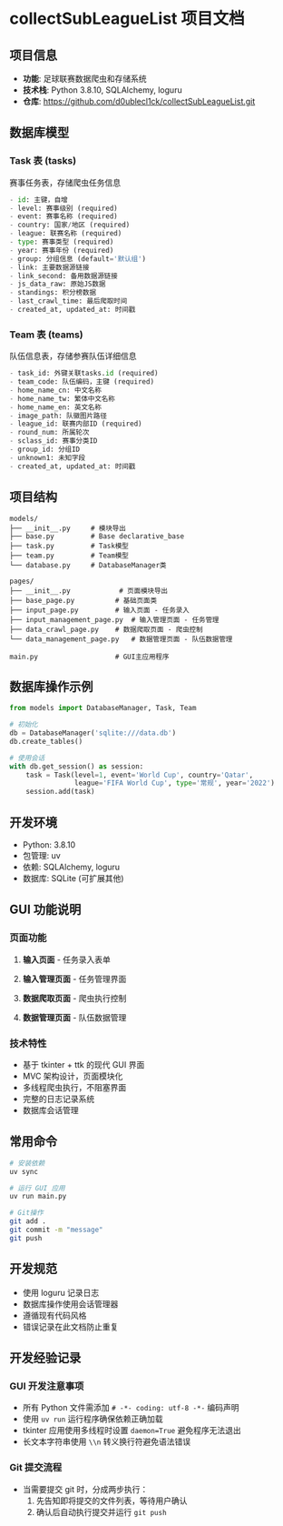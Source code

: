 # collectSubLeagueList 项目文档

## 项目信息
- **功能**: 足球联赛数据爬虫和存储系统
- **技术栈**: Python 3.8.10, SQLAlchemy, loguru
- **仓库**: https://github.com/d0ublecl1ck/collectSubLeagueList.git

## 数据库模型

### Task 表 (tasks)
赛事任务表，存储爬虫任务信息
```python
- id: 主键，自增
- level: 赛事级别 (required)
- event: 赛事名称 (required)
- country: 国家/地区 (required)
- league: 联赛名称 (required)
- type: 赛事类型 (required)
- year: 赛事年份 (required)
- group: 分组信息 (default='默认组')
- link: 主要数据源链接
- link_second: 备用数据源链接
- js_data_raw: 原始JS数据
- standings: 积分榜数据
- last_crawl_time: 最后爬取时间
- created_at, updated_at: 时间戳
```

### Team 表 (teams)
队伍信息表，存储参赛队伍详细信息
```python
- task_id: 外键关联tasks.id (required)
- team_code: 队伍编码，主键 (required)
- home_name_cn: 中文名称
- home_name_tw: 繁体中文名称
- home_name_en: 英文名称
- image_path: 队徽图片路径
- league_id: 联赛内部ID (required)
- round_num: 所属轮次
- sclass_id: 赛事分类ID
- group_id: 分组ID
- unknown1: 未知字段
- created_at, updated_at: 时间戳
```

## 项目结构
```
models/
├── __init__.py     # 模块导出
├── base.py         # Base declarative_base
├── task.py         # Task模型
├── team.py         # Team模型
└── database.py     # DatabaseManager类

pages/
├── __init__.py            # 页面模块导出
├── base_page.py          # 基础页面类
├── input_page.py         # 输入页面 - 任务录入
├── input_management_page.py  # 输入管理页面 - 任务管理
├── data_crawl_page.py    # 数据爬取页面 - 爬虫控制
└── data_management_page.py   # 数据管理页面 - 队伍数据管理

main.py                   # GUI主应用程序
```

## 数据库操作示例
```python
from models import DatabaseManager, Task, Team

# 初始化
db = DatabaseManager('sqlite:///data.db')
db.create_tables()

# 使用会话
with db.get_session() as session:
    task = Task(level=1, event='World Cup', country='Qatar', 
                league='FIFA World Cup', type='常规', year='2022')
    session.add(task)
```

## 开发环境
- Python: 3.8.10
- 包管理: uv
- 依赖: SQLAlchemy, loguru
- 数据库: SQLite (可扩展其他)

## GUI 功能说明

### 页面功能
1. **输入页面** - 任务录入表单
   
2. **输入管理页面** - 任务管理界面
   
3. **数据爬取页面** - 爬虫执行控制
   
4. **数据管理页面** - 队伍数据管理

### 技术特性
- 基于 tkinter + ttk 的现代 GUI 界面
- MVC 架构设计，页面模块化
- 多线程爬虫执行，不阻塞界面
- 完整的日志记录系统
- 数据库会话管理

## 常用命令
```bash
# 安装依赖
uv sync

# 运行 GUI 应用
uv run main.py

# Git操作
git add .
git commit -m "message"
git push
```

## 开发规范
- 使用 loguru 记录日志
- 数据库操作使用会话管理器
- 遵循现有代码风格
- 错误记录在此文档防止重复

## 开发经验记录
### GUI 开发注意事项
- 所有 Python 文件需添加 `# -*- coding: utf-8 -*-` 编码声明
- 使用 `uv run` 运行程序确保依赖正确加载
- tkinter 应用使用多线程时设置 `daemon=True` 避免程序无法退出
- 长文本字符串使用 `\\n` 转义换行符避免语法错误

### Git 提交流程
- 当需要提交 git 时，分成两步执行：
  1. 先告知即将提交的文件列表，等待用户确认
  2. 确认后自动执行提交并运行 `git push`
